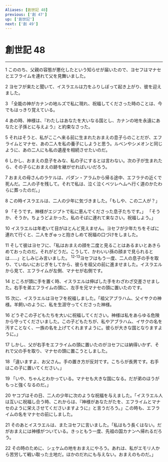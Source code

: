 ```yaml
---
Aliases: [創世記 48]
previous: ['創 47']
up: ['創世記']
next: ['創 49']
---
```

# 創世記 48

***




1 
こののち、父親の容態が悪化したという知らせが届いたので、ヨセフはマナセとエフライムを連れて父を見舞いました。 



2 
ヨセフが来たと聞いて、イスラエルは力をふりしぼって起き上がり、彼を迎えました。 



3 
「全能の神がカナンの地ルズで私に現れ、祝福してくださった時のことは、今でもはっきり覚えている。 



4 
あの時、神様は、『わたしはあなたを大いなる国とし、カナンの地を永遠にあなたと子孫とに与えよう』と約束なさった。 



5 
それはそうと、私がここへ来る前に生まれたおまえの息子らのことだが、エフライムとマナセ、あの二人を私の養子にしようと思う。ルベンやシメオンと同じように、あの二人にも私の遺産を相続させたいのだ。 



6 
しかし、おまえの息子をみな、私の子にするとは言わない。次の子が生まれたら、その子らにおまえの跡を継がせればいいだろう。 



7 
おまえの母さんのラケルは、パダン・アラムから帰る途中、エフラテの近くで死んだ。二人の子を残して。それで私は、泣く泣くベツレヘムへ行く道のかたわらに葬ったのだ。」 



8 
この時イスラエルは、二人の少年に気づきました。「もしや、この二人が？」 



9 
「そうです。神様がエジプトで私に恵んでくださった息子たちです。」 「そうか、そうか。ちょうどよかった。私のそばに連れて来なさい。祝福しよう。」 



10 
イスラエルは年老いて目がほとんど見えません。ヨセフが少年たちをそばに連れて行くと、二人をぎゅっと抱きしめて祝福の口づけをしました。 



11 
そして彼はヨセフに、「私はおまえの顔を二度と見ることはあるまいとあきらめておったのだ。それがどうだ。こうして、かわいい孫の顔まで見られるとは……」としみじみ言いました。 <sup class="versenum">12-13</sup>ヨセフはもう一度、二人の息子の手を取り、ていねいにおじぎをしてから、彼らを祖父の前に進ませました。イスラエルから見て、エフライムが左側、マナセが右側です。 



14 
ところが頭に手を置く時、イスラエルは伸ばした手をわざわざ交差させました。右手を弟エフライムの頭に、左手を兄マナセの頭に置いたのです。 



15 
次に、イスラエルはヨセフを祝福しました。「祖父アブラハム、父イサクの神様。羊飼いのように、私を生涯守ってくださった神様。 



16 
どうぞこの子どもたちを大いに祝福してください。神様は私をあらゆる危険から守ってくださいました。この子どもたちが、私やアブラハム、イサクの名を汚すことなく、一族の名を上げてくれますように。彼らが大きな国となりますように。」 



17 
しかし、父が右手をエフライムの頭に置いたのがヨセフには納得いかず、それで父の手を取り、マナセの頭に置こうとしました。 



18 
「違いますよ、お父さん。手の置き方が反対です。こちらが長男です。右手はこの子に置いてください。」 



19 
「いや、ちゃんとわかっている。マナセも大きな国になる。だが弟のほうがもっと強くなるのだ。」 



20 
ヤコブはその日、二人の少年に次のような祝福を与えました。「イスラエル人は互いに祝福し合う時、これからは、『神様があなたがたを、エフライムとマナセのように栄えさせてくださいますように』と言うだろう。」この時も、エフライムの名をマナセの前にしました。 



21 
そのあとイスラエルは、またヨセフに言いました。「私はもう長くはない。だがおまえには神様がついている。きっともう一度、先祖の国カナンへ帰れるだろう。 



22 
その時のために、シェケムの地をおまえにやろう。あれは、私がエモリ人から苦労して戦い取った土地だ。ほかのだれにも与えない。おまえのものだ。」
